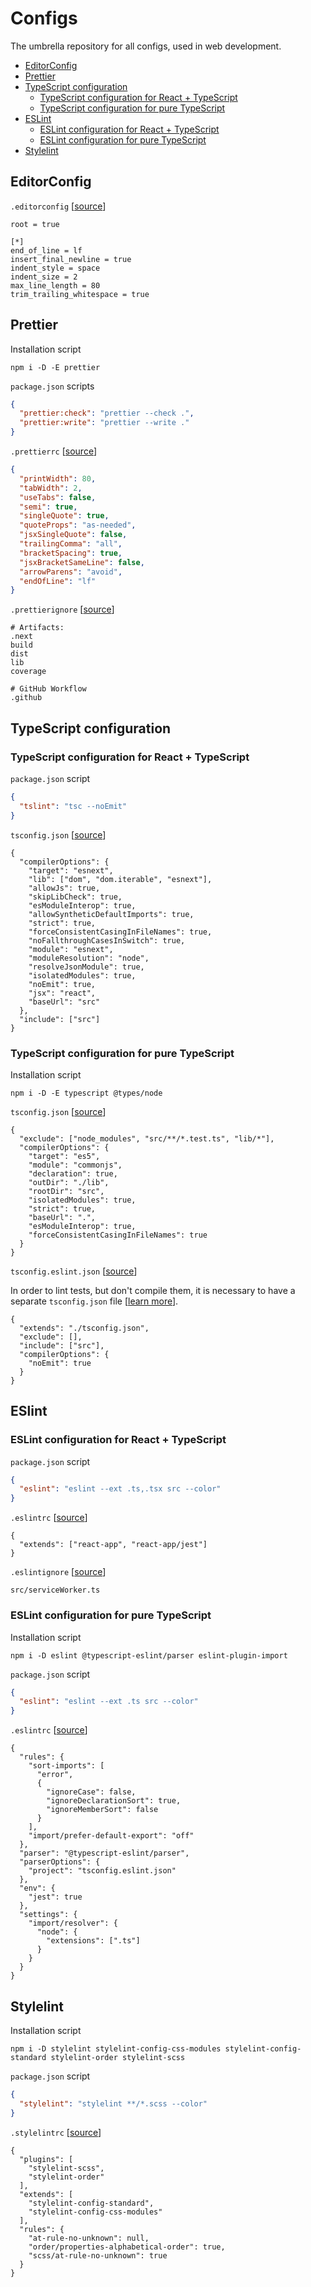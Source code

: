 # Configs

The umbrella repository for all configs, used in web development.

* [EditorConfig](#editorconfig)
* [Prettier](#prettier)
* [TypeScript configuration](#typescript-configuration)
  * [TypeScript configuration for React + TypeScript](#typescript-configuration-for-react--typescript)
  * [TypeScript configuration for pure TypeScript](#typescript-configuration-for-pure-typescript)
* [ESLint](#eslint)
  * [ESLint configuration for React + TypeScript](#eslint-configuration-for-react--typescript)
  * [ESLint configuration for pure TypeScript](#eslint-configuration-for-pure-typescript)
* [Stylelint](#stylelint)

## EditorConfig

`.editorconfig` [[source](./.editorconfig)]

```editor-config
root = true

[*]
end_of_line = lf
insert_final_newline = true
indent_style = space
indent_size = 2
max_line_length = 80
trim_trailing_whitespace = true
```

## Prettier

Installation script

```shell
npm i -D -E prettier
```

`package.json` scripts

```json
{
  "prettier:check": "prettier --check .",
  "prettier:write": "prettier --write ."
}
```

`.prettierrc` [[source](./.prettierrc)]

```json
{
  "printWidth": 80,
  "tabWidth": 2,
  "useTabs": false,
  "semi": true,
  "singleQuote": true,
  "quoteProps": "as-needed",
  "jsxSingleQuote": false,
  "trailingComma": "all",
  "bracketSpacing": true,
  "jsxBracketSameLine": false,
  "arrowParens": "avoid",
  "endOfLine": "lf"
}
```

`.prettierignore` [[source](./.prettierignore)]

```ignore
# Artifacts:
.next
build
dist
lib
coverage

# GitHub Workflow
.github
```

## TypeScript configuration

### TypeScript configuration for React + TypeScript

`package.json` script

```json
{
  "tslint": "tsc --noEmit"
}
```

`tsconfig.json` [[source](./react-typescript/tsconfig.json)]

```jsonc
{
  "compilerOptions": {
    "target": "esnext",
    "lib": ["dom", "dom.iterable", "esnext"],
    "allowJs": true,
    "skipLibCheck": true,
    "esModuleInterop": true,
    "allowSyntheticDefaultImports": true,
    "strict": true,
    "forceConsistentCasingInFileNames": true,
    "noFallthroughCasesInSwitch": true,
    "module": "esnext",
    "moduleResolution": "node",
    "resolveJsonModule": true,
    "isolatedModules": true,
    "noEmit": true,
    "jsx": "react",
    "baseUrl": "src"
  },
  "include": ["src"]
}
```

### TypeScript configuration for pure TypeScript

Installation script

```shell
npm i -D -E typescript @types/node
```

`tsconfig.json` [[source](./typescript/tsconfig.json)]

```jsonc
{
  "exclude": ["node_modules", "src/**/*.test.ts", "lib/*"],
  "compilerOptions": {
    "target": "es5",
    "module": "commonjs",
    "declaration": true,
    "outDir": "./lib",
    "rootDir": "src",
    "isolatedModules": true,
    "strict": true,
    "baseUrl": ".",
    "esModuleInterop": true,
    "forceConsistentCasingInFileNames": true
  }
}
```

`tsconfig.eslint.json` [[source](./typescript/tsconfig.eslint.json)]

In order to lint tests, but don't compile them, it is necessary to have a
separate `tsconfig.json` file [[learn more](https://github.com/typescript-eslint/typescript-eslint/blob/master/docs/getting-started/linting/MONOREPO.md#one-root-tsconfigjson)].

```jsonc
{
  "extends": "./tsconfig.json",
  "exclude": [],
  "include": ["src"],
  "compilerOptions": {
    "noEmit": true
  }
}

```

## ESlint

### ESLint configuration for React + TypeScript

`package.json` script

```json
{
  "eslint": "eslint --ext .ts,.tsx src --color"
}
```

`.eslintrc` [[source](./react-typescript/.eslintrc)]

```jsonc
{
  "extends": ["react-app", "react-app/jest"]
}
```

`.eslintignore` [[source](./react-typescript/.eslintignore)]

```ignore
src/serviceWorker.ts
```

### ESLint configuration for pure TypeScript

Installation script

```shell
npm i -D eslint @typescript-eslint/parser eslint-plugin-import
```

`package.json` script

```json
{
  "eslint": "eslint --ext .ts src --color"
}
```

`.eslintrc` [[source](./typescript/.eslintrc)]

```jsonc
{
  "rules": {
    "sort-imports": [
      "error",
      {
        "ignoreCase": false,
        "ignoreDeclarationSort": true,
        "ignoreMemberSort": false
      }
    ],
    "import/prefer-default-export": "off"
  },
  "parser": "@typescript-eslint/parser",
  "parserOptions": {
    "project": "tsconfig.eslint.json"
  },
  "env": {
    "jest": true
  },
  "settings": {
    "import/resolver": {
      "node": {
        "extensions": [".ts"]
      }
    }
  }
}
```

## Stylelint

Installation script

```shell
npm i -D stylelint stylelint-config-css-modules stylelint-config-standard stylelint-order stylelint-scss
```

`package.json` script

```json
{
  "stylelint": "stylelint **/*.scss --color"
}
```

`.stylelintrc` [[source](./.stylelintrc)]

```jsonc
{
  "plugins": [
    "stylelint-scss",
    "stylelint-order"
  ],
  "extends": [
    "stylelint-config-standard",
    "stylelint-config-css-modules"
  ],
  "rules": {
    "at-rule-no-unknown": null,
    "order/properties-alphabetical-order": true,
    "scss/at-rule-no-unknown": true
  }
}
```
